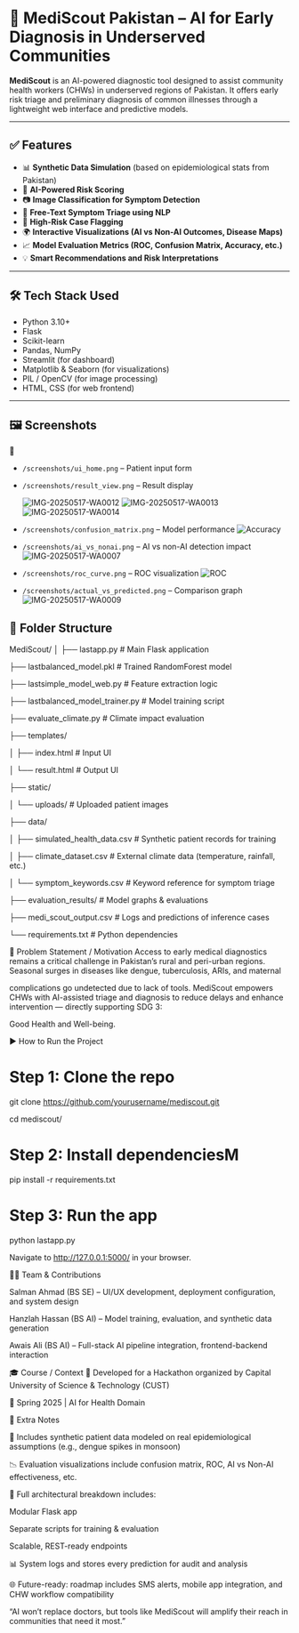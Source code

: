 # 🏥 MediScout Pakistan – AI for Early Diagnosis in Underserved Communities

**MediScout** is an AI-powered diagnostic tool designed to assist community health workers (CHWs) in underserved regions of Pakistan. It offers early risk triage and preliminary diagnosis of common illnesses through a lightweight web interface and predictive models.

---

## ✅ Features

- 📊 **Synthetic Data Simulation** (based on epidemiological stats from Pakistan)
- 🤖 **AI-Powered Risk Scoring**
- 📷 **Image Classification for Symptom Detection**
- 📝 **Free-Text Symptom Triage using NLP**
- 🚨 **High-Risk Case Flagging**
- 🌍 **Interactive Visualizations (AI vs Non-AI Outcomes, Disease Maps)**
- 📈 **Model Evaluation Metrics (ROC, Confusion Matrix, Accuracy, etc.)**
- 💡 **Smart Recommendations and Risk Interpretations**

---

## 🛠️ Tech Stack Used

- Python 3.10+
- Flask
- Scikit-learn
- Pandas, NumPy
- Streamlit (for dashboard)
- Matplotlib & Seaborn (for visualizations)
- PIL / OpenCV (for image processing)
- HTML, CSS (for web frontend)

---

## 🖼️ Screenshots

📌 

- `/screenshots/ui_home.png` – Patient input form
- `/screenshots/result_view.png` – Result display
  
  ![IMG-20250517-WA0012](https://github.com/user-attachments/assets/4b80bb54-3a04-4027-b999-9b4caff8e027)
  ![IMG-20250517-WA0013](https://github.com/user-attachments/assets/3b02ed65-ea64-497b-ba09-6360d913d288)
  ![IMG-20250517-WA0014](https://github.com/user-attachments/assets/aeb7a19b-91e4-48a4-80f9-5b7e321ddc32)

- `/screenshots/confusion_matrix.png` – Model performance
  ![Accuracy](https://github.com/user-attachments/assets/0a7bb326-3f09-47d6-a594-f97c4c76fb86)

- `/screenshots/ai_vs_nonai.png` – AI vs non-AI detection impact
  ![IMG-20250517-WA0007](https://github.com/user-attachments/assets/1441f742-6692-4bda-b139-69408164bab2)

- `/screenshots/roc_curve.png` – ROC visualization
  ![ROC](https://github.com/user-attachments/assets/dc64e7c9-fae2-47e5-a09e-a8611e09ab9c)

- `/screenshots/actual_vs_predicted.png` – Comparison graph
  ![IMG-20250517-WA0009](https://github.com/user-attachments/assets/4c4e1a75-5618-480d-81b4-233612fd5d90)

## 📁 Folder Structure

MediScout/
│
├── lastapp.py                        # Main Flask application

├── lastbalanced_model.pkl           # Trained RandomForest model

├── lastsimple_model_web.py          # Feature extraction logic

├── lastbalanced_model_trainer.py    # Model training script

├── evaluate_climate.py              # Climate impact evaluation

├── templates/

│   ├── index.html                   # Input UI

│   └── result.html                  # Output UI

├── static/

│   └── uploads/                     # Uploaded patient images

├── data/

│   ├── simulated_health_data.csv    # Synthetic patient records for training

│   ├── climate_dataset.csv          # External climate data (temperature, rainfall, etc.)

│   └── symptom_keywords.csv         # Keyword reference for symptom triage

├── evaluation_results/              # Model graphs & evaluations

├── medi_scout_output.csv            # Logs and predictions of inference cases

└── requirements.txt                 # Python dependencies


🧠 Problem Statement / Motivation
Access to early medical diagnostics remains a critical challenge in Pakistan’s rural and peri-urban regions. Seasonal surges in diseases like dengue, tuberculosis, ARIs, and maternal 

complications go undetected due to lack of tools. MediScout empowers CHWs with AI-assisted triage and diagnosis to reduce delays and enhance intervention — directly supporting SDG 3: 

Good Health and Well-being.

▶️ How to Run the Project

# Step 1: Clone the repo

git clone https://github.com/yourusername/mediscout.git

cd mediscout/

# Step 2: Install dependenciesM

pip install -r requirements.txt

# Step 3: Run the app
python lastapp.py

Navigate to http://127.0.0.1:5000/ in your browser.

👨‍💻 Team & Contributions

Salman Ahmad (BS SE) – UI/UX development, deployment configuration, and system design

Hanzlah Hassan (BS AI) – Model training, evaluation, and synthetic data generation

Awais Ali (BS AI) – Full-stack AI pipeline integration, frontend-backend interaction


🎓 Course / Context
🚀 Developed for a Hackathon organized by Capital University of Science & Technology (CUST)

📅 Spring 2025 | AI for Health Domain


📌 Extra Notes

🧪 Includes synthetic patient data modeled on real epidemiological assumptions (e.g., dengue spikes in monsoon)

📉 Evaluation visualizations include confusion matrix, ROC, AI vs Non-AI effectiveness, etc.

🧱 Full architectural breakdown includes:

Modular Flask app

Separate scripts for training & evaluation

Scalable, REST-ready endpoints

📊 System logs and stores every prediction for audit and analysis

🌐 Future-ready: roadmap includes SMS alerts, mobile app integration, and CHW workflow compatibility

“AI won’t replace doctors, but tools like MediScout will amplify their reach in communities that need it most.”
